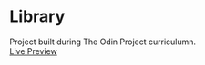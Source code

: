 # Library
Project built during The Odin Project curriculumn.<br>
[Live Preview](https://yusef-h.github.io/Library/)
